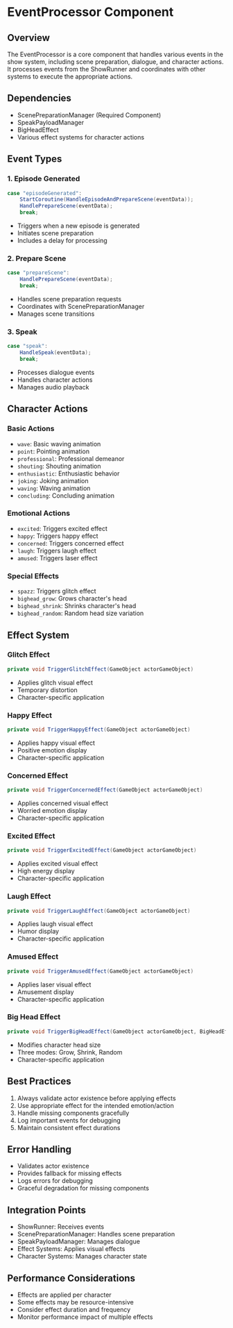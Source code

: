 # EventProcessor Component

## Overview
The EventProcessor is a core component that handles various events in the show system, including scene preparation, dialogue, and character actions. It processes events from the ShowRunner and coordinates with other systems to execute the appropriate actions.

## Dependencies
- ScenePreparationManager (Required Component)
- SpeakPayloadManager
- BigHeadEffect
- Various effect systems for character actions

## Event Types

### 1. Episode Generated
```csharp
case "episodeGenerated":
    StartCoroutine(HandleEpisodeAndPrepareScene(eventData));
    HandlePrepareScene(eventData);
    break;
```
- Triggers when a new episode is generated
- Initiates scene preparation
- Includes a delay for processing

### 2. Prepare Scene
```csharp
case "prepareScene":
    HandlePrepareScene(eventData);
    break;
```
- Handles scene preparation requests
- Coordinates with ScenePreparationManager
- Manages scene transitions

### 3. Speak
```csharp
case "speak":
    HandleSpeak(eventData);
    break;
```
- Processes dialogue events
- Handles character actions
- Manages audio playback

## Character Actions

### Basic Actions
- `wave`: Basic waving animation
- `point`: Pointing animation
- `professional`: Professional demeanor
- `shouting`: Shouting animation
- `enthusiastic`: Enthusiastic behavior
- `joking`: Joking animation
- `waving`: Waving animation
- `concluding`: Concluding animation

### Emotional Actions
- `excited`: Triggers excited effect
- `happy`: Triggers happy effect
- `concerned`: Triggers concerned effect
- `laugh`: Triggers laugh effect
- `amused`: Triggers laser effect

### Special Effects
- `spazz`: Triggers glitch effect
- `bighead_grow`: Grows character's head
- `bighead_shrink`: Shrinks character's head
- `bighead_random`: Random head size variation

## Effect System

### Glitch Effect
```csharp
private void TriggerGlitchEffect(GameObject actorGameObject)
```
- Applies glitch visual effect
- Temporary distortion
- Character-specific application

### Happy Effect
```csharp
private void TriggerHappyEffect(GameObject actorGameObject)
```
- Applies happy visual effect
- Positive emotion display
- Character-specific application

### Concerned Effect
```csharp
private void TriggerConcernedEffect(GameObject actorGameObject)
```
- Applies concerned visual effect
- Worried emotion display
- Character-specific application

### Excited Effect
```csharp
private void TriggerExcitedEffect(GameObject actorGameObject)
```
- Applies excited visual effect
- High energy display
- Character-specific application

### Laugh Effect
```csharp
private void TriggerLaughEffect(GameObject actorGameObject)
```
- Applies laugh visual effect
- Humor display
- Character-specific application

### Amused Effect
```csharp
private void TriggerAmusedEffect(GameObject actorGameObject)
```
- Applies laser visual effect
- Amusement display
- Character-specific application

### Big Head Effect
```csharp
private void TriggerBigHeadEffect(GameObject actorGameObject, BigHeadEffect.EffectMode mode)
```
- Modifies character head size
- Three modes: Grow, Shrink, Random
- Character-specific application

## Best Practices
1. Always validate actor existence before applying effects
2. Use appropriate effect for the intended emotion/action
3. Handle missing components gracefully
4. Log important events for debugging
5. Maintain consistent effect durations

## Error Handling
- Validates actor existence
- Provides fallback for missing effects
- Logs errors for debugging
- Graceful degradation for missing components

## Integration Points
- ShowRunner: Receives events
- ScenePreparationManager: Handles scene preparation
- SpeakPayloadManager: Manages dialogue
- Effect Systems: Applies visual effects
- Character Systems: Manages character state

## Performance Considerations
- Effects are applied per character
- Some effects may be resource-intensive
- Consider effect duration and frequency
- Monitor performance impact of multiple effects 